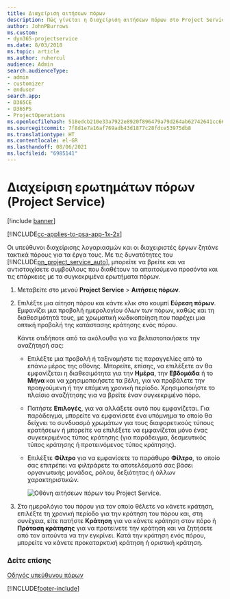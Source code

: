 ```yaml
---
title: Διαχείριση αιτήσεων πόρων
description: Πώς γίνεται η διαχείριση αιτήσεων πόρων στο Project Service
author: JohnPBurrows
ms.custom:
- dyn365-projectservice
ms.date: 8/03/2018
ms.topic: article
ms.author: ruhercul
audience: Admin
search.audienceType:
- admin
- customizer
- enduser
search.app:
- D365CE
- D365PS
- ProjectOperations
ms.openlocfilehash: 518edcb210e33a7922e8920f896479a79d264ab62742641cc66b7c3a33b6c6e8
ms.sourcegitcommit: 7f8d1e7a16af769adb43d1877c28fdce53975db8
ms.translationtype: HT
ms.contentlocale: el-GR
ms.lasthandoff: 08/06/2021
ms.locfileid: "6985141"
---
```

# <a name="manage-resource-requests-project-service"></a>Διαχείριση ερωτημάτων πόρων (Project Service)

[!include [banner](../includes/psa-now-project-operations.md)]

[!INCLUDE[cc-applies-to-psa-app-1x-2x](../includes/cc-applies-to-psa-app-1x-2x.md)]

Οι υπεύθυνοι διαχείρισης λογαριασμών και οι διαχειριστές έργων ζητάνε τακτικά πόρους για τα έργα τους. Με τις δυνατότητες του [!INCLUDE[pn_project_service_auto](../includes/pn-project-service-auto.md)], μπορείτε να βρείτε και να αντιστοιχίσετε συμβούλους που διαθέτουν τα απαιτούμενα προσόντα και τις επάρκειες με τα συγκεκριμένα ερωτήματα πόρων.  
  
1. Μεταβείτε στο μενού **Project Service** > **Αιτήσεις πόρων**.  
  
2. Επιλέξτε μια αίτηση πόρου και κάντε κλικ στο κουμπί **Εύρεση πόρων**. Εμφανίζει μια προβολή ημερολογίου όλων των πόρων, καθώς και τη διαθεσιμότητά τους, με χρωματική κωδικοποίηση που παρέχει μια οπτική προβολή της κατάστασης κράτησης ενός πόρου.  
  
    Κάντε οτιδήποτε από τα ακόλουθα για να βελτιστοποιήσετε την αναζήτησή σας:  
  
   -   Επιλέξτε μια προβολή ή ταξινομήστε τις παραγγελίες από το επάνω μέρος της οθόνης. Μπορείτε, επίσης, να επιλέξετε αν θα εμφανίζεται η διαθεσιμότητα για την **Ημέρα**, την **Εβδομάδα** ή το **Μήνα** και να χρησιμοποιήσετε τα βέλη, για να προβάλετε την προηγούμενη ή την επόμενη χρονική περίοδο. Χρησιμοποιήστε το πλαίσιο αναζήτησης για να βρείτε έναν συγκεκριμένο πόρο.  
  
   -   Πατήστε **Επιλογές**, για να αλλάξετε αυτό που εμφανίζεται. Για παράδειγμα, μπορείτε να εμφανίσετε ένα υπόμνημα το οποίο θα δείχνει το συνδυασμό χρωμάτων για τους διαφορετικούς τύπους κρατήσεων ή μπορείτε να επιλέξετε να εμφανίζεται μόνο ένας συγκεκριμένος τύπος κράτησης (για παράδειγμα, δεσμευτικός τύπος κράτησης ή προτεινόμενος τύπος κράτησης).  
  
   -   Επιλέξτε **Φίλτρο** για να εμφανίσετε το παράθυρο **Φίλτρο**, το οποίο σας επιτρέπει να φιλτράρετε τα αποτελέσματά σας βάσει οργανωτικής μονάδας, ρόλου, δεξιότητας ή άλλων χαρακτηριστικών.  
  
       ![Οθόνη αιτήσεων πόρων του Project Service.](../psa/media/project-service-resource-request-screen.png "Οθόνη αιτήσεων πόρων του Project Service")  
  
3. Στο ημερολόγιο του πόρου για τον οποίο θέλετε να κάνετε κράτηση, επιλέξτε τη χρονική περίοδο για την κράτηση του πόρου και, στη συνέχεια, είτε πατήστε **Κράτηση** για να κάνετε κράτηση στον πόρο ή **Πρόταση κράτησης** για να προτείνετε την κράτηση και να ζητήσετε από τον αιτούντα να την εγκρίνει. Κατά την κράτηση ενός πόρου, μπορείτε να κάνετε προκαταρκτική κράτηση ή οριστική κράτηση.  
  
### <a name="see-also"></a>Δείτε επίσης  
 [Οδηγός υπεύθυνου πόρων](../psa/resource-manager-guide.md)


[!INCLUDE[footer-include](../includes/footer-banner.md)]